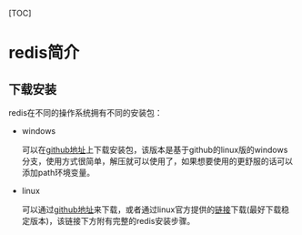 [TOC]

# redis简介



## 下载安装

redis在不同的操作系统拥有不同的安装包：

- windows

  可以在[github地址](https://github.com/MicrosoftArchive/redis/releases)上下载安装包，该版本是基于github的linux版的windows分支，使用方式很简单，解压就可以使用了，如果想要使用的更舒服的话可以添加path环境变量。

- linux

  可以通过[github地址](https://github.com/antirez/redis/releases)来下载，或者通过linux官方提供的[链接](https://redis.io/download)下载(最好下载稳定版本)，该链接下方附有完整的redis安装步骤。